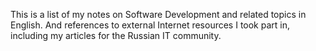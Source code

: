 This is a list of my notes on Software Development and related topics in
English. And references to external Internet resources I took part in, including
my articles for the Russian IT community.